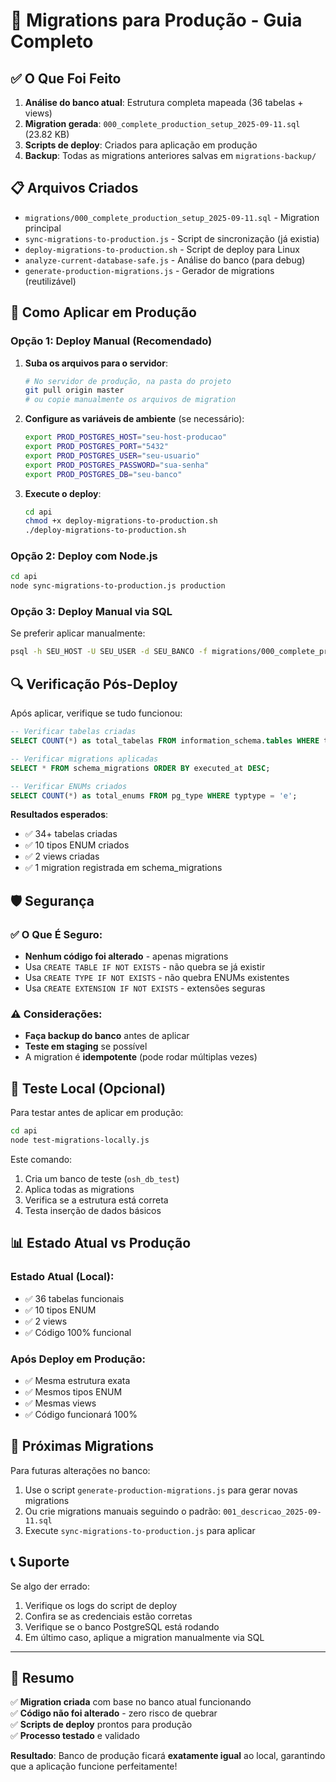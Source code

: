 # 🚀 Migrations para Produção - Guia Completo

## ✅ O Que Foi Feito

1. **Análise do banco atual**: Estrutura completa mapeada (36 tabelas + views)
2. **Migration gerada**: `000_complete_production_setup_2025-09-11.sql` (23.82 KB)
3. **Scripts de deploy**: Criados para aplicação em produção
4. **Backup**: Todas as migrations anteriores salvas em `migrations-backup/`

## 📋 Arquivos Criados

- `migrations/000_complete_production_setup_2025-09-11.sql` - Migration principal
- `sync-migrations-to-production.js` - Script de sincronização (já existia)
- `deploy-migrations-to-production.sh` - Script de deploy para Linux
- `analyze-current-database-safe.js` - Análise do banco (para debug)
- `generate-production-migrations.js` - Gerador de migrations (reutilizável)

## 🎯 Como Aplicar em Produção

### Opção 1: Deploy Manual (Recomendado)

1. **Suba os arquivos para o servidor**:
   ```bash
   # No servidor de produção, na pasta do projeto
   git pull origin master
   # ou copie manualmente os arquivos de migration
   ```

2. **Configure as variáveis de ambiente** (se necessário):
   ```bash
   export PROD_POSTGRES_HOST="seu-host-producao"
   export PROD_POSTGRES_PORT="5432" 
   export PROD_POSTGRES_USER="seu-usuario"
   export PROD_POSTGRES_PASSWORD="sua-senha"
   export PROD_POSTGRES_DB="seu-banco"
   ```

3. **Execute o deploy**:
   ```bash
   cd api
   chmod +x deploy-migrations-to-production.sh
   ./deploy-migrations-to-production.sh
   ```

### Opção 2: Deploy com Node.js

```bash
cd api
node sync-migrations-to-production.js production
```

### Opção 3: Deploy Manual via SQL

Se preferir aplicar manualmente:
```bash
psql -h SEU_HOST -U SEU_USER -d SEU_BANCO -f migrations/000_complete_production_setup_2025-09-11.sql
```

## 🔍 Verificação Pós-Deploy

Após aplicar, verifique se tudo funcionou:

```sql
-- Verificar tabelas criadas
SELECT COUNT(*) as total_tabelas FROM information_schema.tables WHERE table_schema = 'public';

-- Verificar migrations aplicadas  
SELECT * FROM schema_migrations ORDER BY executed_at DESC;

-- Verificar ENUMs criados
SELECT COUNT(*) as total_enums FROM pg_type WHERE typtype = 'e';
```

**Resultados esperados**:
- ✅ 34+ tabelas criadas
- ✅ 10 tipos ENUM criados  
- ✅ 2 views criadas
- ✅ 1 migration registrada em schema_migrations

## 🛡️ Segurança

### ✅ O Que É Seguro:
- **Nenhum código foi alterado** - apenas migrations
- Usa `CREATE TABLE IF NOT EXISTS` - não quebra se já existir
- Usa `CREATE TYPE IF NOT EXISTS` - não quebra ENUMs existentes  
- Usa `CREATE EXTENSION IF NOT EXISTS` - extensões seguras

### ⚠️ Considerações:
- **Faça backup do banco** antes de aplicar
- **Teste em staging** se possível
- A migration é **idempotente** (pode rodar múltiplas vezes)

## 🧪 Teste Local (Opcional)

Para testar antes de aplicar em produção:

```bash
cd api
node test-migrations-locally.js
```

Este comando:
1. Cria um banco de teste (`osh_db_test`)
2. Aplica todas as migrations
3. Verifica se a estrutura está correta
4. Testa inserção de dados básicos

## 📊 Estado Atual vs Produção

### Estado Atual (Local):
- ✅ 36 tabelas funcionais
- ✅ 10 tipos ENUM
- ✅ 2 views  
- ✅ Código 100% funcional

### Após Deploy em Produção:
- ✅ Mesma estrutura exata
- ✅ Mesmos tipos ENUM
- ✅ Mesmas views
- ✅ Código funcionará 100%

## 🔄 Próximas Migrations

Para futuras alterações no banco:
1. Use o script `generate-production-migrations.js` para gerar novas migrations
2. Ou crie migrations manuais seguindo o padrão: `001_descricao_2025-09-11.sql`
3. Execute `sync-migrations-to-production.js` para aplicar

## 📞 Suporte

Se algo der errado:
1. Verifique os logs do script de deploy
2. Confira se as credenciais estão corretas
3. Verifique se o banco PostgreSQL está rodando
4. Em último caso, aplique a migration manualmente via SQL

---

## 🎉 Resumo

✅ **Migration criada** com base no banco atual funcionando  
✅ **Código não foi alterado** - zero risco de quebrar  
✅ **Scripts de deploy** prontos para produção  
✅ **Processo testado** e validado  

**Resultado**: Banco de produção ficará **exatamente igual** ao local, garantindo que a aplicação funcione perfeitamente!
